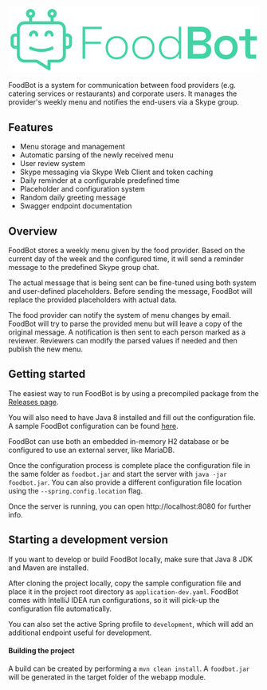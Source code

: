 ![](./resources/images/logo.png)

FoodBot is a system for communication between food providers (e.g. catering services or restaurants) and corporate users.
It manages the provider's weekly menu and notifies the end-users via a Skype group.  

## Features
* Menu storage and management
* Automatic parsing of the newly received menu
* User review system
* Skype messaging via Skype Web Client and token caching
* Daily reminder at a configurable predefined time
* Placeholder and configuration system
* Random daily greeting message
* Swagger endpoint documentation

## Overview
FoodBot stores a weekly menu given by the food provider. 
Based on the current day of the week and the configured time, it will send a reminder message to the predefined Skype group chat.

The actual message that is being sent can be fine-tuned using both system and user-defined placeholders. 
Before sending the message, FoodBot will replace the provided placeholders with actual data.

The food provider can notify the system of menu changes by email. 
FoodBot will try to parse the provided menu but will leave a copy of the original message.
A notification is then sent to each person marked as a reviewer.
Reviewers can modify the parsed values if needed and then publish the new menu.

## Getting started
The easiest way to run FoodBot is by using a precompiled package from the [Releases page](https://github.com/laxsrbija/foodbot/releases).

You will also need to have Java 8 installed and fill out the configuration file. 
A sample FoodBot configuration can be found [here](https://github.com/laxsrbija/foodbot/blob/master/foodbot-webapp/src/main/resources/application.yaml).

FoodBot can use both an embedded in-memory H2 database or be configured to use an external server, like MariaDB.

Once the configuration process is complete place the configuration file in the same folder as `foodbot.jar` 
and start the server with `java -jar foodbot.jar`. 
You can also provide a different configuration file location using the `--spring.config.location` flag.

Once the server is running, you can open http://localhost:8080 for further info.

## Starting a development version
If you want to develop or build FoodBot locally, make sure that Java 8 JDK and Maven are installed.

After cloning the project locally, copy the sample configuration file and place it in the project root directory as `application-dev.yaml`.
FoodBot comes with IntelliJ IDEA run configurations, so it will pick-up the configuration file automatically.

You can also set the active Spring profile to `development`, which will add an additional endpoint useful for development.

#### Building the project
A build can be created by performing a `mvn clean install`. 
A `foodbot.jar` will be generated in the target folder of the webapp module.
